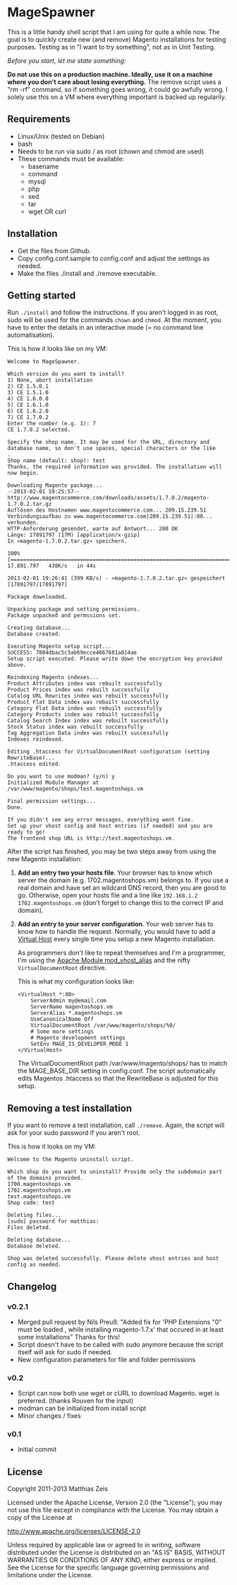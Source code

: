 # MageSpawner

This is a little handy shell script that I am using for quite a while now.
The goal is to quickly create new (and remove) Magento installations for testing purposes. Testing as in "I want to try something", not as in Unit Testing.

*Before you start, let me state something:*

**Do not use this on a production machine. Ideally, use it on a machine where you don't care about losing everything.** The remove script uses a "rm -rf" command, so if something goes wrong, it could go awfully wrong. I solely use this on a VM where everything important is backed up regularily.

## Requirements

  * Linux/Unix (tested on Debian)
  * bash
  * Needs to be run via sudo / as root (chown and chmod are used) 
  * These commands must be available:
     * basename
     * command
     * mysql
     * php
     * sed
     * tar
     * wget OR curl

## Installation

  * Get the files from Github.
  * Copy config.conf.sample to config.conf and adjust the settings as needed.
  * Make the files ./install and ./remove executable.

## Getting started

Run `./install` and follow the instructions. If you aren't logged in as root, sudo will be used for the commands `chown` and `chmod`. At the moment, you have to enter the details in an interactive mode (= no command line automatisation).

This is how it looks like on my VM:

    Welcome to MageSpawner.
    
    Which version do you want to install?
    1) None, abort installation
    2) CE 1.5.0.1
    3) CE 1.5.1.0
    4) CE 1.6.0.0
    5) CE 1.6.1.0
    6) CE 1.6.2.0
    7) CE 1.7.0.2
    Enter the number (e.g. 1): 7
    CE 1.7.0.2 selected.
    
    Specify the shop name. It may be used for the URL, directory and database name, so don't use spaces, special characters or the like     .
    Shop name (default: shop): test
    Thanks, the required information was provided. The installation will now begin.
    
    Downloading Magento package...
    --2013-02-01 19:25:57--  http://www.magentocommerce.com/downloads/assets/1.7.0.2/magento-1.7.0.2.tar.gz
    Auflösen des Hostnamen www.magentocommerce.com... 209.15.239.51
    Verbindungsaufbau zu www.magentocommerce.com|209.15.239.51|:80... verbunden.
    HTTP-Anforderung gesendet, warte auf Antwort... 200 OK
    Länge: 17891797 (17M) [application/x-gzip]
    In »magento-1.7.0.2.tar.gz« speichern.
    
    100%[==============================================================================================>] 17.891.797   438K/s   in 44s
    
    2013-02-01 19:26:41 (399 KB/s) - »magento-1.7.0.2.tar.gz« gespeichert [17891797/17891797]
    
    Package downloaded.
    
    Unpacking package and setting permissions.
    Package unpacked and permssions set.
    
    Creating database...
    Database created.
    
    Executing Magento setup script...
    SUCCESS: 7804dbac5c3ab69ecce4667681a814ae
    Setup script executed. Please write down the encryption key provided above.
    
    Reindexing Magento indexes...
    Product Attributes index was rebuilt successfully
    Product Prices index was rebuilt successfully
    Catalog URL Rewrites index was rebuilt successfully
    Product Flat Data index was rebuilt successfully
    Category Flat Data index was rebuilt successfully
    Category Products index was rebuilt successfully
    Catalog Search Index index was rebuilt successfully
    Stock Status index was rebuilt successfully
    Tag Aggregation Data index was rebuilt successfully
    Indexes reindexed.
    
    Editing .htaccess for VirtualDocumentRoot configuration (setting RewriteBase)...
    .htaccess edited.
    
    Do you want to use modman? (y/n) y
    Initialized Module Manager at /var/www/magento/shops/test.magentoshops.vm
    
    Final permission settings...
    Done.
    
    If you didn't see any error messages, everything went fine.
    Set up your vhost config and host entries (if needed) and you are ready to go!
    The frontend shop URL is http://test.magentoshops.vm.


After the script has finished, you may be two steps away from using the new Magento installation:

  1. **Add an entry two your hosts file**. Your browser has to know which server the domain (e.g. 1702.magentoshops.vm) belongs to. If you use a real domain and have set an wildcard DNS record, then you are good to go. Otherwise, open your hosts file and a line like `192.168.1.2 1702.magentoshops.vm` (don't forget to change this to the correct IP and domain).

  2. **Add an entry to your server configuration**. Your web server has to know how to handle the request. Normally, you would have to add a [Virtual Host](http://httpd.apache.org/docs/2.2/vhosts/name-based.html) every single time you setup a new Magento installation.

     As programmers don't like to repeat themselves and I'm a programmer, I'm using the [Apache Module mod_vhost_alias](http://httpd.apache.org/docs/2.0/mod/mod_vhost_alias.html) and the nifty `VirtualDocumentRoot` directive.

     This is what my configuration looks like:
  
         <VirtualHost *:80>
             ServerAdmin my@email.com
             ServerName magentoshops.vm
             ServerAlias *.magentoshops.vm
             UseCanonicalName Off
             VirtualDocumentRoot /var/www/magento/shops/%0/
             # Some more settings
             # Magento development settings
             SetEnv MAGE_IS_DEVELOPER_MODE 1
         </VirtualHost>

     The VirtualDocumentRoot path /var/www/magento/shops/ has to match the MAGE_BASE_DIR setting in config.conf.
     The script automatically edits Magentos .htaccess so that the RewriteBase is adjusted for this setup.  

## Removing a test installation

If you want to remove a test installation, call `./remove`. Again, the script will ask for your sudo password if you aren't root.

This is how it looks on my VM:

    Welcome to the Magento uninstall script.

    Which shop do you want to uninstall? Provide only the subdomain part of the domains provided.
    1700.magentoshops.vm
    1702.magentoshops.vm
    test.magentoshops.vm
    Shop code: test
    
    Deleting files...
    [sudo] password for matthias:
    Files deleted.
    
    Deleting database...
    Database deleted.
    
    Shop was deleted successfully. Please delete vhost entries and host config as needed.

## Changelog

### v0.2.1
* Merged pull request by Nils Preuß:
  "Added fix for 'PHP Extensions "0" must be loaded , while installing magento-1.7.x' that occured in at least some installations"
  Thanks for this!
* Script doesn't have to be called with sudo anymore because the script itself will ask for sudo if needed.
* New configuration parameters for file and folder permissions

### v0.2
* Script can now both use wget or cURL to download Magento. wget is preferred. (thanks Rouven for the input)
* modman can be initialized from install script
* Minor changes / fixes

### v0.1
* Initial commit   

## License

   Copyright 2011-2013 Matthias Zeis

   Licensed under the Apache License, Version 2.0 (the "License");
   you may not use this file except in compliance with the License.
   You may obtain a copy of the License at

   http://www.apache.org/licenses/LICENSE-2.0

   Unless required by applicable law or agreed to in writing, software
   distributed under the License is distributed on an "AS IS" BASIS,
   WITHOUT WARRANTIES OR CONDITIONS OF ANY KIND, either express or implied.
   See the License for the specific language governing permissions and
   limitations under the License.
